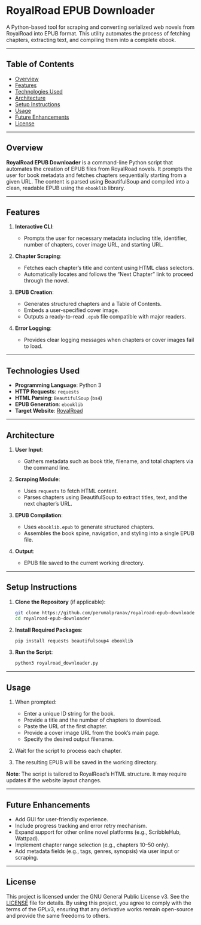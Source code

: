 # RoyalRoad EPUB Downloader

A Python-based tool for scraping and converting serialized web novels from RoyalRoad into EPUB format. This utility automates the process of fetching chapters, extracting text, and compiling them into a complete ebook.

---

## Table of Contents

* [Overview](#overview)
* [Features](#features)
* [Technologies Used](#technologies-used)
* [Architecture](#architecture)
* [Setup Instructions](#setup-instructions)
* [Usage](#usage)
* [Future Enhancements](#future-enhancements)
* [License](#license)

---

## Overview

**RoyalRoad EPUB Downloader** is a command-line Python script that automates the creation of EPUB files from RoyalRoad novels. It prompts the user for book metadata and fetches chapters sequentially starting from a given URL. The content is parsed using BeautifulSoup and compiled into a clean, readable EPUB using the `ebooklib` library.

---

## Features

1. **Interactive CLI**:

   * Prompts the user for necessary metadata including title, identifier, number of chapters, cover image URL, and starting URL.

2. **Chapter Scraping**:

   * Fetches each chapter’s title and content using HTML class selectors.
   * Automatically locates and follows the “Next Chapter” link to proceed through the novel.

3. **EPUB Creation**:

   * Generates structured chapters and a Table of Contents.
   * Embeds a user-specified cover image.
   * Outputs a ready-to-read `.epub` file compatible with major readers.

4. **Error Logging**:

   * Provides clear logging messages when chapters or cover images fail to load.

---

## Technologies Used

* **Programming Language**: Python 3
* **HTTP Requests**: `requests`
* **HTML Parsing**: `BeautifulSoup` (`bs4`)
* **EPUB Generation**: `ebooklib`
* **Target Website**: [RoyalRoad](https://www.royalroad.com)

---

## Architecture

1. **User Input**:

   * Gathers metadata such as book title, filename, and total chapters via the command line.

2. **Scraping Module**:

   * Uses `requests` to fetch HTML content.
   * Parses chapters using BeautifulSoup to extract titles, text, and the next chapter’s URL.

3. **EPUB Compilation**:

   * Uses `ebooklib.epub` to generate structured chapters.
   * Assembles the book spine, navigation, and styling into a single EPUB file.

4. **Output**:

   * EPUB file saved to the current working directory.

---

## Setup Instructions

1. **Clone the Repository** (if applicable):

   ```bash
   git clone https://github.com/perumalpranav/royalroad-epub-downloader.git
   cd royalroad-epub-downloader
   ```

2. **Install Required Packages**:

   ```bash
   pip install requests beautifulsoup4 ebooklib
   ```

3. **Run the Script**:

   ```bash
   python3 royalroad_downloader.py
   ```

---

## Usage

1. When prompted:

   * Enter a unique ID string for the book.
   * Provide a title and the number of chapters to download.
   * Paste the URL of the first chapter.
   * Provide a cover image URL from the book’s main page.
   * Specify the desired output filename.

2. Wait for the script to process each chapter.

3. The resulting EPUB will be saved in the working directory.

**Note**: The script is tailored to RoyalRoad’s HTML structure. It may require updates if the website layout changes.

---

## Future Enhancements

* Add GUI for user-friendly experience.
* Include progress tracking and error retry mechanism.
* Expand support for other online novel platforms (e.g., ScribbleHub, Wattpad).
* Implement chapter range selection (e.g., chapters 10–50 only).
* Add metadata fields (e.g., tags, genres, synopsis) via user input or scraping.

---

## License

This project is licensed under the GNU General Public License v3. See the [LICENSE](LICENSE) file for details. By using this project, you agree to comply with the terms of the GPLv3, ensuring that any derivative works remain open-source and provide the same freedoms to others.
